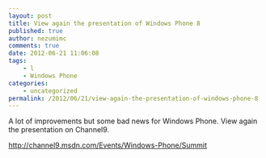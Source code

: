 ```yaml
---
layout: post
title: View again the presentation of Windows Phone 8
published: true
author: nezumimc
comments: true
date: 2012-06-21 11:06:08
tags:
    - l
    - Windows Phone
categories:
    - uncategorized
permalink: /2012/06/21/view-again-the-presentation-of-windows-phone-8
---
```

<p>A lot of improvements but some bad news for Windows Phone. View again the presentation on Channel9.</p> <a href="http://channel9.msdn.com/Events/Windows-Phone/Summit">http://channel9.msdn.com/Events/Windows-Phone/Summit</a>

